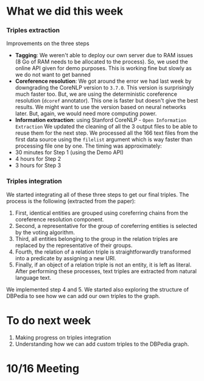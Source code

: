 # What we did this week
### Triples extraction
Improvements on the three steps
  - **Tagging**: We weren't able to deploy our own server due to RAM issues 
  (8 Go of RAM needs to be allocated to the process). So, we used the online API
  given for demo purposes. This is working fine but slowly as we do not want 
  to get banned
  - **Coreference resolution**: We got around the error we had last week 
  by downgrading the CoreNLP version to `3.7.0`. This version is surprisingly much
  faster too. But, we are using the deterministic coreference resolution (`dcoref` 
  annotator). This one is faster but doesn't give the best results. We might want
  to use the version based on neural networks later. But, again, we would need more
  computing power.
  - **Information extraction**: using Stanford CoreNLP - `Open Information Extraction`
We updated the cleaning of all the 3 output files to be able to reuse them for the 
next step.
We processed all the 166 text files from the first data source using the `filelist`
argument which is way faster than processing file one by one. The timing was 
approximately:
 - 30 minutes for Step 1 (using the Demo API)
 - 4 hours for Step 2
 - 3 hours for Step 3
 
### Triples integration
We started integrating all of these three steps to get our final triples. 
The process is the following (extracted from the paper):
 1. First, identical entities are grouped using coreferring 
 chains from the coreference resolution component. 
 2. Second, a representative for the group of coreferring entities 
 is selected by the voting algorithm. 
 3. Third, all entities belonging to the group in the relation triples are 
 replaced by the representative of their groups.
 4. Fourth, the relation of a relation triple is straightforwardly transformed 
 into a predicate by assigning a new URI.
 5. Finally, if an object of a relation triple is not an entity, it is left 
 as literal. After performing these processes, text triples are extracted 
 from natural language text.

We implemented step 4 and 5.
We started also exploring the structure of DBPedia to see how we can add our 
own triples to the graph.

# To do next week

1. Making progress on triples integration
2. Understanding how we can add custom triples to the DBPedia graph. 

# 10/16 Meeting